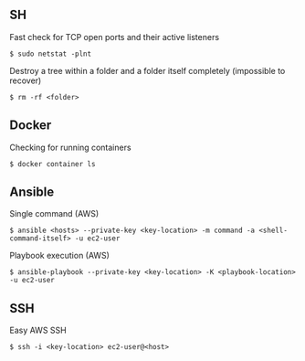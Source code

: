 ## SH

Fast check for TCP open ports and their active listeners
```
$ sudo netstat -plnt
```

Destroy a tree within a folder and a folder itself completely (impossible to recover)
```
$ rm -rf <folder>
```

## Docker

Checking for running containers
```
$ docker container ls
```

## Ansible
Single command (AWS)
```
$ ansible <hosts> --private-key <key-location> -m command -a <shell-command-itself> -u ec2-user
```
Playbook execution (AWS)
```
$ ansible-playbook --private-key <key-location> -K <playbook-location> -u ec2-user
```
## SSH
Easy AWS SSH
```
$ ssh -i <key-location> ec2-user@<host>
```
